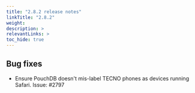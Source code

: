 ```yaml
---
title: "2.8.2 release notes"
linkTitle: "2.8.2"
weight: 
description: >
relevantLinks: >
toc_hide: true
---
```


## Bug fixes

- Ensure PouchDB doesn't mis-label TECNO phones as devices running Safari. Issue: #2797
